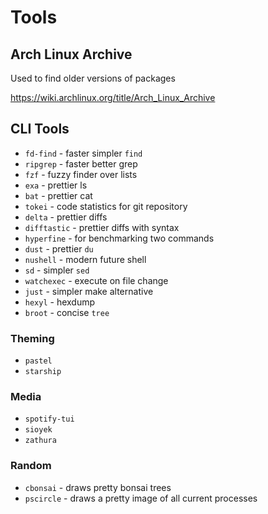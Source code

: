 # Tools

## Arch Linux Archive

Used to find older versions of packages

https://wiki.archlinux.org/title/Arch_Linux_Archive

## CLI Tools

- `fd-find` - faster simpler `find`
- `ripgrep` - faster better grep
- `fzf` - fuzzy finder over lists
- `exa` - prettier ls
- `bat` - prettier cat
- `tokei` - code statistics for git repository
- `delta` - prettier diffs
- `difftastic` - prettier diffs with syntax
- `hyperfine` - for benchmarking two commands
- `dust` - prettier `du`
- `nushell` - modern future shell
- `sd` - simpler `sed`
- `watchexec` - execute on file change
- `just` - simpler make alternative
- `hexyl` - hexdump
- `broot` - concise `tree`

### Theming

- `pastel`
- `starship`  

### Media

- `spotify-tui`
- `sioyek`
- `zathura`

### Random

- `cbonsai` - draws pretty bonsai trees
- `pscircle` - draws a pretty image of all current processes
